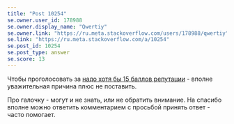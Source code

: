 ```yaml
---
title: "Post 10254"
se.owner.user_id: 178988
se.owner.display_name: "Qwertiy"
se.owner.link: "https://ru.meta.stackoverflow.com/users/178988/qwertiy"
se.link: "https://ru.meta.stackoverflow.com/a/10254"
se.post_id: 10254
se.post_type: answer
se.score: 13
---
```

<p>Чтобы проголосовать за <a href="https://ru.stackoverflow.com/help/privileges/vote-up">надо хотя бы 15 баллов репутации</a> - вполне уважительная причина плюс не поставить.</p>

<p>Про галочку - могут и не знать, или не обратить внимание. На спасибо вполне можно ответить комментарием с просьбой принять ответ - часто помогает.</p>
